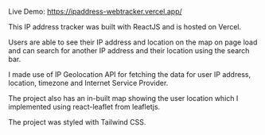 Live Demo: https://ipaddress-webtracker.vercel.app/

This IP address tracker was built with ReactJS and is hosted on Vercel.

Users are able to see their IP address and location on the map on page load and can search for another IP address and their location using the search bar.

I made use of IP Geolocation API for fetching the data for user IP address, location, timezone and Internet Service Provider.

The project also has an in-built map showing the user location which I implemented using react-leaflet from leafletjs.

The project was styled with Tailwind CSS.
